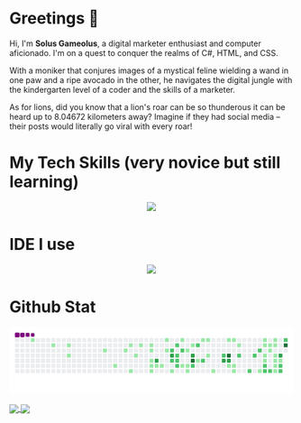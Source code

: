 # Greetings 👋

Hi, I'm **Solus Gameolus**, a digital marketer enthusiast and computer aficionado. I'm on a quest to conquer the realms of C#, HTML, and CSS.

With a moniker that conjures images of a mystical feline wielding a wand in one paw and a ripe avocado in the other, he navigates the digital jungle with the kindergarten level of a coder and the skills of a marketer.

As for lions, did you know that a lion's roar can be so thunderous it can be heard up to 8.04672 kilometers away? Imagine if they had social media – their posts would literally go viral with every roar!

# My Tech Skills (very novice but still learning)

<p align="center">
  <a href="https://skillicons.dev">
    <img src="https://skillicons.dev/icons?i=git,tailwindcss,bootstrap,html,css,cs,dotnet" />
  </a>
</p>

# IDE I use

<p align="center">
  <a href="https://skillicons.dev">
    <img src="https://skillicons.dev/icons?i=rider,vscode,visualstudio&theme=light" />
  </a>
</p>

# Github Stat

![snake gif](https://github.com/AvogatoWizardWhisker/AvogatoWizardWhisker/blob/output/github-contribution-grid-snake.gif)

<a href="https://github.com/anuraghazra/github-readme-stats">
  <img height=190 align="center" src="https://github-readme-stats.vercel.app/api?username=AvogatoWizardWhisker&theme=aura&show_icons=true" />
  <img height=190 align="center" src="https://github-readme-stats.vercel.app/api/top-langs/?username=avogatowizardwhisker&layout=compact&theme=aura&card_width=270">
</a>

